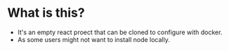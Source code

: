 # What is this?
* It's an empty react proect that can be cloned to configure with docker. 
* As some users might not want to install node locally.
